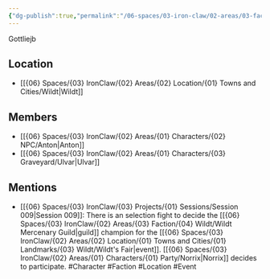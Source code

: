 ```yaml
---
{"dg-publish":true,"permalink":"/06-spaces/03-iron-claw/02-areas/03-faction/04-wildt/wildt-mercenary-guild/","title":"Wildt Apothecary Guild"}
---
```



Gottliejb

## Location

- [[{06} Spaces/{03} IronClaw/{02} Areas/{02} Location/{01} Towns and Cities/Wildt\|Wildt]]

## Members

- [[{06} Spaces/{03} IronClaw/{02} Areas/{01} Characters/{02} NPC/Anton\|Anton]]
- [[{06} Spaces/{03} IronClaw/{02} Areas/{01} Characters/{03} Graveyard/Ulvar\|Ulvar]]

## Mentions

- [[{06} Spaces/{03} IronClaw/{03} Projects/{01} Sessions/Session 009\|Session 009]]: There is an selection fight to decide the [[{06} Spaces/{03} IronClaw/{02} Areas/{03} Faction/{04} Wildt/Wildt Mercenary Guild\|guild]] champion for the [[{06} Spaces/{03} IronClaw/{02} Areas/{02} Location/{01} Towns and Cities/{01} Landmarks/{03} Wildt/Wildt's Fair\|event]]. [[{06} Spaces/{03} IronClaw/{02} Areas/{01} Characters/{01} Party/Norrix\|Norrix]] decides to participate. #Character #Faction #Location #Event

